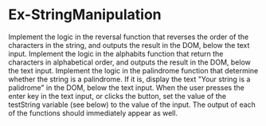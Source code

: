 # Ex-StringManipulation

Implement the logic in the reversal function that reverses the order of the characters in the string, and outputs the result in the DOM, below the text input.
Implement the logic in the alphabits function that return the characters in alphabetical order, and outputs the result in the DOM, below the text input.
Implement the logic in the palindrome function that determine whether the string is a palindrome. If it is, display the text "Your string is a palidrome" in the DOM, below the text input.
When the user presses the enter key in the text input, or clicks the button, set the value of the testString variable (see below) to the value of the input.
The output of each of the functions should immediately appear as well.
